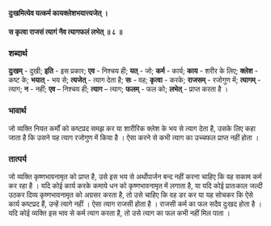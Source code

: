 #### दुःखमित्येव यत्कर्म कायक्लेशभयात्त्यजेत् ।
#### स कृत्वा राजसं त्यागं नैव त्यागफलं लभेत् ॥ ८ ॥

### शब्दार्थ

**दुःखम्** - दुखी; **इति** - इस प्रकार; **एव** - निश्चय ही; **यत्** - जो; **कर्म** - कार्य; **काय** - शरीर के लिए; **क्लेश** - कष्ट के; **भयात्** - भय से; **त्यजेत्** - त्याग देता है; **सः** - वह; **कृत्वा** - करके; **राजसम्** - रजोगुण में; **त्यागम्** - त्याग; **न** - नहीं; **एव** – निश्चय ही; **त्याग** – त्याग; **फलम्** - फल को; **लभेत्** - प्राप्त करता है ।

### भावार्थ

जो व्यक्ति नियत कर्मों को कष्टप्रद समझ कर या शारीरिक क्लेश के भय से त्याग देता है, उसके लिए कहा जाता है कि उसने यह त्याग रजोगुण में किया है । ऐसा करने से कभी त्याग का उच्चफल प्राप्त नहीं होता ।

### तात्पर्य

जो व्यक्ति कृष्णभावनामृत को प्राप्त है, उसे इस भय से अर्थोपार्जन बन्द नहीं करना चाहिए कि वह सकाम कर्म कर रहा है । यदि कोई कार्य करके कमाये धन को कृष्णभावनामृत में लगाता है, या यदि कोई प्रातःकाल जल्दी उठकर दिव्य कृष्णभावनामृत को अग्रसर करता है, तो उसे चाहिए कि वह डर कर या यह सोचकर कि ऐसे कार्य कष्टप्रद हैं, उन्हें त्यागे नहीं । ऐसा त्याग राजसी होता है । राजसी कर्म का फल सदैव दुःखद होता है । यदि कोई व्यक्ति इस भाव से कर्म त्याग करता है, तो उसे त्याग का फल कभी नहीं मिल पाता ।